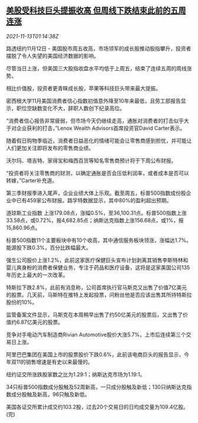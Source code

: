 <!--1636767063000-->
[美股受科技巨头提振收高 但周线下跌结束此前的五周连涨](https://cn.reuters.com/article/us-stocks-tech-1113-idCNKBS2HY012)
------

<div><i>2021-11-13T01:14:38Z</i></div><p>路透纽约11月12日 - 美国股市周五收高，市场领军的成长股推动股指攀升，投资者摆脱了令人失望的美国经济数据的影响。</p><p>尽管当日上涨，但美国三大股指收盘水平均低于上周五，结束了连续五周的周线涨势。</p><p>相比价值股，投资者更青睐成长股，苹果等科技巨头带来最大提振。</p><p>密西根大学11月美国消费者信心指数初值意外降至10年来最低，且劳工部报告显示，职位空缺数变化不大，辞职人数创下纪录高位。</p><p>“消费者信心报告非常疲弱，但市场今天仍继续走高，通胀对消费者的打击似乎大于对企业获利的打击，”Lenox Wealth Advisors首席投资官David Carter表示。</p><p>随着假日购物季临近，消费者日益恶化的情绪可能会让零售商感到担忧，并可能让人们更加关注即将发布的零售商业绩。</p><p>沃尔玛、塔吉特、家得宝和梅西百货等知名零售商预计将于下周公布财报。</p><p>“投资者将关注零售商的财测，以确定通胀是否会压低利润率，或者成本是否可以转嫁，”Carter补充道。</p><p>第三季财报季进入尾声，企业业绩大体上乐观。截至周五，标普500指数成份股企业中已有459家公布财报。路孚特数据显示，其中80%的盈利超出预期。</p><p>道琼斯工业指数 上涨179.08点，涨幅0.5%，至36,100.31点。标普500指数上涨33.58点，或0.72%，报4,682.85点；纳斯达克指数上涨156.68点，或1%，报15,860.96点。</p><p>标普500指数11个主要板块中有10个收高，其中通信服务板块领涨，涨幅达1.7%。能源股下跌0.3%，百分比跌幅最大。</p><p>强生公司股价上涨1.2%，此前这家医疗保健巨头宣布计划剥离其销售李斯特林和婴儿爽身粉的消费者保健业务，专注于药品和医疗设备，这将是这家美国公司135年历史上最大的一次改革。</p><p>特斯拉下跌2.8%，此前有消息称，公司首席执行官马斯克又出售了价值7亿美元的股票。几天前，马斯特在推特上发起投票，问粉丝他是否应该出售其所持特斯拉股份的10%。</p><p>监管备案文件显示，马斯克在本周稍早出售了约50亿美元的股票后，又出售了价值约6.87亿美元的股票。</p><p>竞争对手电动汽车制造商Rivian Automotive股价大涨5.7%，上市后连续第三个交易日上涨。</p><p>阿里巴巴集团在美国上市的股票股价下跌0.6%，此前该电商巨头的报告显示，今年双11的销售增速是有史以来最慢的。</p><p>纽约证交所涨跌股家数之比为1.29:1；纳斯达克市场为1.19:1。</p><p>34只标普500指数成分股触及52周新高，一只成分股触及新低；130只纳斯达克指数成分股触及新高，96只触及新低。</p><p>美国各证交所累计成交约103.2股，过去20个交易日的日均成交量为109.4亿股。(完)</p>
